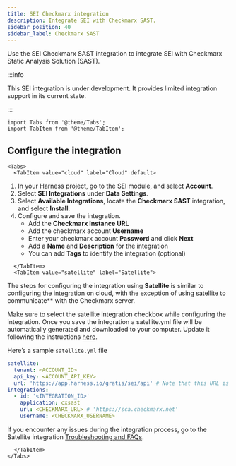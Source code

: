 ```yaml
---
title: SEI Checkmarx integration
description: Integrate SEI with Checkmarx SAST.
sidebar_position: 40
sidebar_label: Checkmarx SAST
---
```


Use the SEI Checkmarx SAST integration to integrate SEI with Checkmarx Static Analysis Solution (SAST).

:::info

This SEI integration is under development. It provides limited integration support in its current state.

:::

```mdx-code-block
import Tabs from '@theme/Tabs';
import TabItem from '@theme/TabItem';
```

## Configure the integration

```mdx-code-block
<Tabs>
  <TabItem value="cloud" label="Cloud" default>
```

1. In your Harness project, go to the SEI module, and select **Account**.
2. Select **SEI Integrations** under **Data Settings**.
3. Select **Available Integrations**, locate the **Checkmarx SAST** integration, and select **Install**.
4. Configure and save the integration.
   * Add the **Checkmarx Instance URL**
   * Add the checkmarx account **Username**
   * Enter your checkmarx account **Password** and click **Next**
   * Add a **Name** and **Description** for the integration
   * You can add **Tags** to identify the integration (optional)

```mdx-code-block
  </TabItem>
  <TabItem value="satellite" label="Satellite">
```

The steps for configuring the integration using **Satellite** is similar to configuring the integration on cloud, with the exception of using satellite to communicate** with the Checkmarx server.

Make sure to select the satellite integration checkbox while configuring the integration. Once you save the integration a satellite.yml file will be automatically generated and downloaded to your computer. Update it following the instructions [here](/docs/software-engineering-insights/sei-ingestion-satellite/satellite-overview).

Here’s a sample `satellite.yml` file

```YAML
satellite:
  tenant: <ACCOUNT_ID>
  api_key: <ACCOUNT_API_KEY>
  url: 'https://app.harness.io/gratis/sei/api' # Note that this URL is relative to the environment you are using.
integrations:
  - id: '<INTEGRATION_ID>'
    application: cxsast
    url: <CHECKMARX_URL> # 'https://sca.checkmarx.net'
    username: <CHECKMARX_USERNAME>
```

If you encounter any issues during the integration process, go to the Satellite integration [Troubleshooting and FAQs](/docs/software-engineering-insights/sei-ingestion-satellite/satellite-troubleshooting-and-faqs).

```mdx-code-block
  </TabItem>
</Tabs>
```